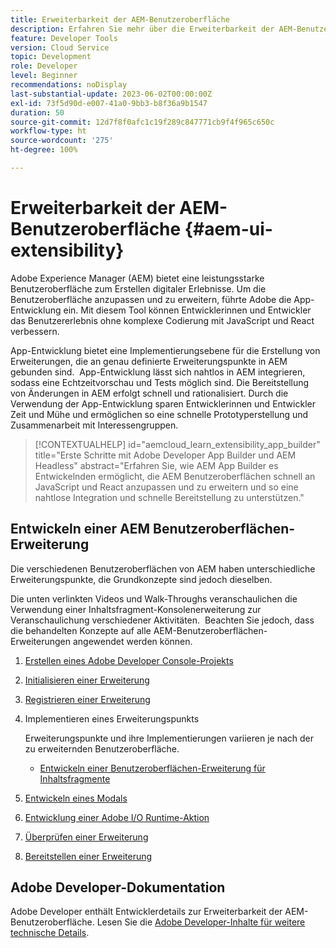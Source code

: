 ```yaml
---
title: Erweiterbarkeit der AEM-Benutzeroberfläche
description: Erfahren Sie mehr über die Erweiterbarkeit der AEM-Benutzeroberfläche mit App-Entwicklung zum Erstellen von Erweiterungen.
feature: Developer Tools
version: Cloud Service
topic: Development
role: Developer
level: Beginner
recommendations: noDisplay
last-substantial-update: 2023-06-02T00:00:00Z
exl-id: 73f5d90d-e007-41a0-9bb3-b8f36a9b1547
duration: 50
source-git-commit: 12d7f8f0afc1c19f289c847771cb9f4f965c650c
workflow-type: ht
source-wordcount: '275'
ht-degree: 100%

---
```


# Erweiterbarkeit der AEM-Benutzeroberfläche {#aem-ui-extensibility}

Adobe Experience Manager (AEM) bietet eine leistungsstarke Benutzeroberfläche zum Erstellen digitaler Erlebnisse. Um die Benutzeroberfläche anzupassen und zu erweitern, führte Adobe die App-Entwicklung ein. Mit diesem Tool können Entwicklerinnen und Entwickler das Benutzererlebnis ohne komplexe Codierung mit JavaScript und React verbessern.

App-Entwicklung bietet eine Implementierungsebene für die Erstellung von Erweiterungen, die an genau definierte Erweiterungspunkte in AEM gebunden sind.  App-Entwicklung lässt sich nahtlos in AEM integrieren, sodass eine Echtzeitvorschau und Tests möglich sind. Die Bereitstellung von Änderungen in AEM erfolgt schnell und rationalisiert. Durch die Verwendung der App-Entwicklung sparen Entwicklerinnen und Entwickler Zeit und Mühe und ermöglichen so eine schnelle Prototyperstellung und Zusammenarbeit mit Interessengruppen.

>[!CONTEXTUALHELP]
>id="aemcloud_learn_extensibility_app_builder"
>title="Erste Schritte mit Adobe Developer App Builder und AEM Headless"
>abstract="Erfahren Sie, wie AEM App Builder es Entwickelnden ermöglicht, die AEM Benutzeroberflächen schnell an JavaScript und React anzupassen und zu erweitern und so eine nahtlose Integration und schnelle Bereitstellung zu unterstützen."

## Entwickeln einer AEM Benutzeroberflächen-Erweiterung

Die verschiedenen Benutzeroberflächen von AEM haben unterschiedliche Erweiterungspunkte, die Grundkonzepte sind jedoch dieselben.

Die unten verlinkten Videos und Walk-Throughs veranschaulichen die Verwendung einer Inhaltsfragment-Konsolenerweiterung zur Veranschaulichung verschiedener Aktivitäten.  Beachten Sie jedoch, dass die behandelten Konzepte auf alle AEM-Benutzeroberflächen-Erweiterungen angewendet werden können.

1. [Erstellen eines Adobe Developer Console-Projekts](./adobe-developer-console-project.md)
1. [Initialisieren einer Erweiterung](./app-initialization.md)
1. [Registrieren einer Erweiterung](./extension-registration.md)
1. Implementieren eines Erweiterungspunkts

   Erweiterungspunkte und ihre Implementierungen variieren je nach der zu erweiternden Benutzeroberfläche.

   + [Entwickeln einer Benutzeroberflächen-Erweiterung für Inhaltsfragmente](./content-fragments/overview.md)

1. [Entwickeln eines Modals](./modal.md)
1. [Entwicklung einer Adobe I/O Runtime-Aktion](./runtime-action.md)
1. [Überprüfen einer Erweiterung](./verify.md)
1. [Bereitstellen einer Erweiterung](./deploy.md)

## Adobe Developer-Dokumentation

Adobe Developer enthält Entwicklerdetails zur Erweiterbarkeit der AEM-Benutzeroberfläche. Lesen Sie die [Adobe Developer-Inhalte für weitere technische Details](https://developer.adobe.com/uix/docs/).
